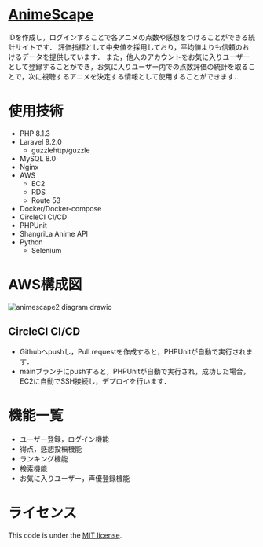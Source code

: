# [AnimeScape](https://www.animescape.link/)
IDを作成し，ログインすることで各アニメの点数や感想をつけることができる統計サイトです．
評価指標として中央値を採用しており，平均値よりも信頼のおけるデータを提供しています．
また，他人のアカウントをお気に入りユーザーとして登録することができ，お気に入りユーザー内での点数評価の統計を取ることで，次に視聴するアニメを決定する情報として使用することができます．

# 使用技術
* PHP 8.1.3
* Laravel 9.2.0
	* guzzlehttp/guzzle
* MySQL 8.0
* Nginx
* AWS
	* EC2
	* RDS
	* Route 53
* Docker/Docker-compose
* CircleCI CI/CD
* PHPUnit
* ShangriLa Anime API
* Python
	* Selenium

# AWS構成図
![animescape2 diagram drawio](https://user-images.githubusercontent.com/73135261/159098588-71cb46a8-715d-4c5f-9ad4-3936b8751fbe.png)

## CircleCI CI/CD
* Githubへpushし，Pull requestを作成すると，PHPUnitが自動で実行されます．
* mainブランチにpushすると，PHPUnitが自動で実行され，成功した場合，EC2に自動でSSH接続し，デプロイを行います．

# 機能一覧
* ユーザー登録，ログイン機能
* 得点，感想投稿機能
* ランキング機能
* 検索機能
* お気に入りユーザー，声優登録機能

# ライセンス
This code is under the [MIT license](https://opensource.org/licenses/MIT).
